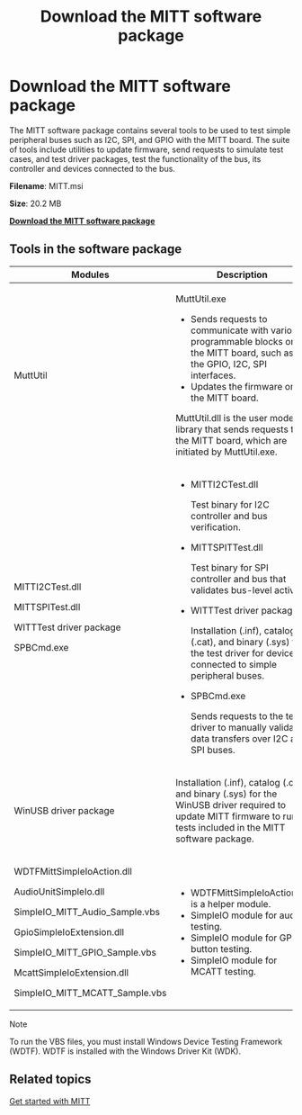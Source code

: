 ﻿---
title: Download the MITT software package
description: Download the MITT software package.
ms.date: 04/27/2021
ms.localizationpriority: medium
---

# Download the MITT software package

The MITT software package contains several tools to be used to test simple peripheral buses such as I2C, SPI, and GPIO with the MITT board. The suite of tools include utilities to update firmware, send requests to simulate test cases, and test driver packages, test the functionality of the bus, its controller and devices connected to the bus.

**Filename**: MITT.msi

**Size**: 20.2 MB

[**Download the MITT software package**](https://download.microsoft.com/download/7/7/0/7703F03C-9D1F-45FC-A625-9647DC495EE2/MITT.msi)

## Tools in the software package

<table>
<colgroup>
<col />
<col />
</colgroup>
<thead>
<tr class="header">
<th>Modules</th>
<th>Description</th>
</tr>
</thead>
<tbody>
<tr class="odd">
<td><p>MuttUtil</p></td>
<td><p>MuttUtil.exe</p>
<ul>
<li>Sends requests to communicate with various programmable blocks on the MITT board, such as the GPIO, I2C, SPI interfaces.</li>
<li>Updates the firmware on the MITT board.</li>
</ul>
<p>MuttUtil.dll is the user mode library that sends requests to the MITT board, which are initiated by MuttUtil.exe.</p></td>
</tr>
<tr class="even">
<td><p>MITTI2CTest.dll</p>
<p>MITTSPITest.dll</p>
<p>WITTTest driver package</p>
<p>SPBCmd.exe</p></td>
<td><ul>
<li><p>MITTI2CTest.dll</p>
<p>Test binary for I2C controller and bus verification.</p></li>
<li><p>MITTSPITTest.dll</p>
<p>Test binary for SPI controller and bus that validates bus-level activity.</p></li>
<li><p>WITTTest driver package</p>
<p>Installation (.inf), catalog (.cat), and binary (.sys) for the test driver for devices connected to simple peripheral buses.</p></li>
<li><p>SPBCmd.exe</p>
<p>Sends requests to the test driver to manually validate data transfers over I2C and SPI buses.</p></li>
</ul></td>
</tr>
<tr class="odd">
<td><p>WinUSB driver package</p></td>
<td><p>Installation (.inf), catalog (.cat), and binary (.sys) for the WinUSB driver required to update MITT firmware to run tests included in the MITT software package.</p></td>
</tr>
<tr class="even">
<td><p>WDTFMittSimpleIoAction.dll</p>
<p>AudioUnitSimpleIo.dll</p>
<p>SimpleIO_MITT_Audio_Sample.vbs</p>
<p>GpioSimpleIoExtension.dll</p>
<p>SimpleIO_MITT_GPIO_Sample.vbs</p>
<p>McattSimpleIoExtension.dll</p>
<p>SimpleIO_MITT_MCATT_Sample.vbs</p></td>
<td><ul>
<li>WDTFMittSimpleIoAction.dll is a helper module.</li>
<li>SimpleIO module for audio testing.</li>
<li>SimpleIO module for GPIO button testing.</li>
<li>SimpleIO module for MCATT testing.</li>
</ul></td>
</tr>
</tbody>
</table>

> [!NOTE]
> To run the VBS files, you must install Windows Device Testing Framework (WDTF). WDTF is installed with the Windows Driver Kit (WDK).

## Related topics

[Get started with MITT](./get-started-with-mitt---.md)